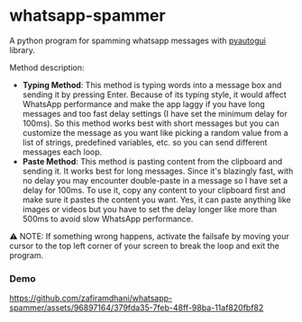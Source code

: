 # whatsapp-spammer
A python program for spamming whatsapp messages with [pyautogui](https://pyautogui.readthedocs.io/en/latest/) library.

Method description:
- **Typing Method**: This method is typing words into a message box and sending it by pressing Enter. Because of its typing style, it would affect WhatsApp performance and make the app laggy if you have long messages and too fast delay settings (I have set the minimum delay for 100ms). So this method works best with short messages but you can customize the message as you want like picking a random value from a list of strings, predefined variables, etc. so you can send different messages each loop.
- **Paste Method**: This method is pasting content from the clipboard and sending it. It works best for long messages. Since it's blazingly fast, with no delay you may encounter double-paste in a message so I have set a delay for 100ms. To use it, copy any content to your clipboard first and make sure it pastes the content you want. Yes, it can paste anything like images or videos but you have to set the delay longer like more than 500ms to avoid slow WhatsApp performance.

⚠ NOTE: If something wrong happens, activate the failsafe by moving your cursor to the top left corner of your screen to break the loop and exit the program.

### Demo

https://github.com/zafiramdhani/whatsapp-spammer/assets/96897164/379fda35-7feb-48ff-98ba-11af820fbf82

